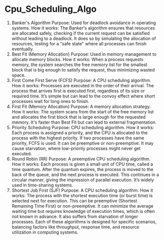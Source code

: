 # Cpu_Scheduling_Algo
1. Banker's Algorithm
Purpose: Used for deadlock avoidance in operating systems.
How it works: The Banker's algorithm ensures that resources are allocated safely, checking if the current request can be satisfied without leading to a deadlock. It does so by simulating the allocation of resources, testing for a "safe state" where all processes can finish eventually.
2. Best Fit (Memory Allocation)
Purpose: Used in memory management to allocate memory blocks.
How it works: When a process requests memory, the system searches the free memory list for the smallest block that is big enough to satisfy the request, thus minimizing wasted space.
3. First Come First Serve (FCFS)
Purpose: A CPU scheduling algorithm.
How it works: Processes are executed in the order of their arrival. The process that arrives first is executed first, regardless of its size or required time. It’s simple but can lead to the convoy effect where short processes wait for long ones to finish.
4. First Fit (Memory Allocation)
Purpose: A memory allocation strategy.
How it works: The system scans from the start of the free memory list and allocates the first block that is large enough for the requested memory. It's faster than Best Fit but can lead to external fragmentation.
5. Priority Scheduling
Purpose: CPU scheduling algorithm.
How it works: Each process is assigned a priority, and the CPU is allocated to the process with the highest priority. If two processes have the same priority, FCFS is used. It can be preemptive or non-preemptive. It may cause starvation, where low-priority processes might never get executed.
6. Round Robin (RR)
Purpose: A preemptive CPU scheduling algorithm.
How it works: Each process is given a small unit of CPU time, called a time quantum. After the quantum expires, the process is moved to the back of the queue, and the next process is executed. This continues in a circular manner, giving the impression of parallel execution. It’s widely used in time-sharing systems.
7. Shortest Job First (SJF)
Purpose: A CPU scheduling algorithm.
How it works: The process with the shortest execution time (or burst time) is selected next for execution. This can be preemptive (Shortest Remaining Time First) or non-preemptive. It can minimize the average waiting time but requires knowledge of execution times, which is often not known in advance. It also suffers from starvation of longer processes.
Each of these algorithms is designed for specific scenarios, balancing factors like throughput, response time, and resource utilization in computing systems.
